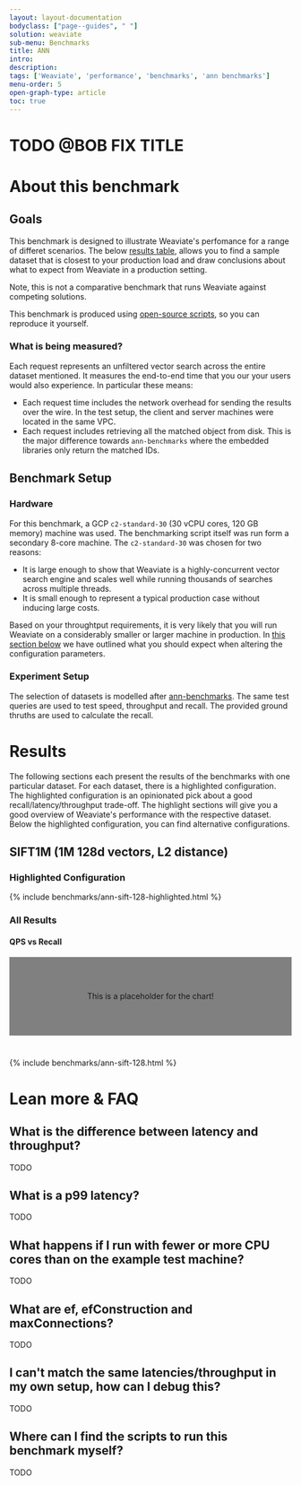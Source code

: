 ```yaml
---
layout: layout-documentation
bodyclass: ["page--guides", " "]
solution: weaviate
sub-menu: Benchmarks
title: ANN
intro: 
description: 
tags: ['Weaviate', 'performance', 'benchmarks', 'ann benchmarks']
menu-order: 5
open-graph-type: article
toc: true
---
```


# TODO @BOB FIX TITLE

# About this benchmark

## Goals

This benchmark is designed to illustrate Weaviate's perfomance for a range of differet scenarios.
The below [results table](TODO), allows you to find a sample dataset that is closest to your
production load and draw conclusions about what to expect from Weaviate in a
production setting.

Note, this is not a comparative benchmark that runs Weaviate against competing solutions.

This benchmark is produced using [open-source scripts](TODO), so you can reproduce it
yourself.

### What is being measured?

<!-- I am not sure if I understand the explanation of what this benchmark is measuring.
Especially, that we haven't mentioned the requests first.

Maybe we could start with:
For each benchmark test, we pick paremeters of:
- efConstruction - info
- maxConnections	 - info
- ef - info

For each we've run 10000 of requests and we measured:

- name1 - a short description
- name2 - a short description
- ...

By request, we mean:
An unfiltered vector search across the entire dataset for the given test.
 -->

Each request represents an unfiltered vector search across the entire dataset mentioned.  It measures the end-to-end time that you our your users would also experience. In particular these means:

* Each request time includes the network overhead for sending the results over the
  wire. In the test setup, the client and server machines were located in the
  same VPC.
* Each request includes retrieving all the matched object from disk. This is
  the major difference towards `ann-benchmarks` where the embedded libraries
  only return the matched IDs.

## Benchmark Setup

### Hardware

<!-- Could we add a little graphic that visually illustratest the hardware setup? -->

For this benchmark, a GCP `c2-standard-30` (30 vCPU cores, 120 GB memory) machine
was used. The benchmarking script itself was run form a secondary 8-core
machine. The `c2-standard-30` was chosen for two reasons:

* It is large enough to show that Weaviate is a highly-concurrent vector search
  engine and scales well while running thousands of searches across multiple threads.
* It is small enough to represent a typical production case without inducing
  large costs.

Based on your throughtput requirements, it is very likely that you will run Weaviate 
on a considerably smaller or larger machine in production. 
In [this section below](TODO) we have outlined what you should expect when altering
the configuration parameters.

### Experiment Setup

The selection of datasets is modelled after [ann-benchmarks](https://github.com/erikbern/ann-benchmarks). The same test
queries are used to test speed, throughput and recall. The provided ground
thruths are used to calculate the recall.

# Results

<!-- TODO:
* Move imports somewhere else
* have a little section on how to navigate/read the benchmarks
* have a little section on how to navigate/read the graph
 -->

The following sections each present the results of the benchmarks with one
particular dataset. For each dataset, there is a highlighted configuration. The
highlighted configuration is an opinionated pick about a good
recall/latency/throughput trade-off. The highlight sections will give you a
good overview of Weaviate's performance with the respective dataset. Below the
highlighted configuration, you can find alternative configurations. 

## SIFT1M (1M 128d vectors, L2 distance)

### Highlighted Configuration

{% include benchmarks/ann-sift-128-highlighted.html %}

### All Results

#### QPS vs Recall

<div class="container" style="margin-bottom: 40px">
  <div class="row">
    <div class="col-12">
      <div style="width:100%; line-height:1000%; background: grey; text-align: center">
        This is a placeholder for the chart!
      </div>
    </div>
  </div>
</div>

{% include benchmarks/ann-sift-128.html %}

# Lean more & FAQ

## What is the difference between latency and throughput?

TODO

## What is a p99 latency?

TODO

## What happens if I run with fewer or more CPU cores than on the example test machine?

TODO

## What are ef, efConstruction and maxConnections?

TODO

## I can't match the same latencies/throughput in my own setup, how can I debug this?

TODO

## Where can I find the scripts to run this benchmark myself?

TODO

<style type="text/css">

  .highlighted-config-label {
    font-size:1em;
    text-align: center;
  }

  .highlighted-config-value {
    font-size:2em;
    text-align: center;
  }


  .highlighted-result {
    background: #ffe6f1;
    text-align: center;
    color: #fa0171;
  }

  .highlighted-results-label{
    font-size:1.2em;
    text-align: center;
  }

  .highlighted-results-value {
    font-size:3em;
    text-align: center;
    line-height: 200%;
  }

</style>
